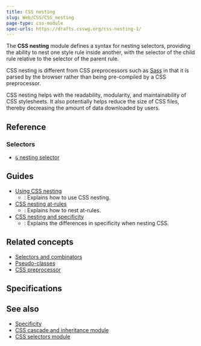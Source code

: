 ```yaml
---
title: CSS nesting
slug: Web/CSS/CSS_nesting
page-type: css-module
spec-urls: https://drafts.csswg.org/css-nesting-1/
---
```




The **CSS nesting** module defines a syntax for nesting selectors, providing the ability to nest one style rule inside another, with the selector of the child rule relative to the selector of the parent rule.

CSS nesting is different from CSS preprocessors such as [Sass](https://sass-lang.com/) in that it is parsed by the browser rather than being pre-compiled by a CSS preprocessor.

CSS nesting helps with the readability, modularity, and maintainability of CSS stylesheets. It also potentially helps reduce the size of CSS files, thereby decreasing the amount of data downloaded by users.

## Reference

### Selectors

- [`&` nesting selector](/Web/CSS/Nesting_selector)

## Guides

- [Using CSS nesting](/Web/CSS/CSS_nesting/Using_CSS_nesting)
  - : Explains how to use CSS nesting.
- [CSS nesting at-rules](/Web/CSS/CSS_nesting/Nesting_at-rules)
  - : Explains how to nest at-rules.
- [CSS nesting and specificity](/Web/CSS/CSS_nesting/Nesting_and_specificity)
  - : Explains the differences in specificity when nesting CSS.

## Related concepts

- [Selectors and combinators](/Web/CSS/CSS_selectors/Selectors_and_combinators)
- [Pseudo-classes](/Web/CSS/Pseudo-classes)
- [CSS preprocessor](/Glossary/CSS_preprocessor)

## Specifications



## See also

- [Specificity](/Web/CSS/Specificity)
- [CSS cascade and inheritance module](/Web/CSS/CSS_cascade)
- [CSS selectors module](/Web/CSS/CSS_selectors)
